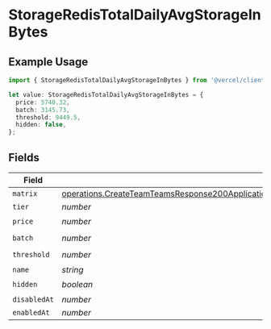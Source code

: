 # StorageRedisTotalDailyAvgStorageInBytes

## Example Usage

```typescript
import { StorageRedisTotalDailyAvgStorageInBytes } from '@vercel/client/models/operations';

let value: StorageRedisTotalDailyAvgStorageInBytes = {
  price: 5740.32,
  batch: 3145.73,
  threshold: 9449.5,
  hidden: false,
};
```

## Fields

| Field        | Type                                                                                                                                                                                                                                                                                 | Required           | Description |
| ------------ | ------------------------------------------------------------------------------------------------------------------------------------------------------------------------------------------------------------------------------------------------------------------------------------ | ------------------ | ----------- |
| `matrix`     | [operations.CreateTeamTeamsResponse200ApplicationJSONResponseBodyBillingInvoiceItemsStorageRedisTotalDailyAvgStorageInBytesMatrix](../../models/operations/createteamteamsresponse200applicationjsonresponsebodybillinginvoiceitemsstorageredistotaldailyavgstorageinbytesmatrix.md) | :heavy_minus_sign: | N/A         |
| `tier`       | _number_                                                                                                                                                                                                                                                                             | :heavy_minus_sign: | N/A         |
| `price`      | _number_                                                                                                                                                                                                                                                                             | :heavy_check_mark: | N/A         |
| `batch`      | _number_                                                                                                                                                                                                                                                                             | :heavy_check_mark: | N/A         |
| `threshold`  | _number_                                                                                                                                                                                                                                                                             | :heavy_check_mark: | N/A         |
| `name`       | _string_                                                                                                                                                                                                                                                                             | :heavy_minus_sign: | N/A         |
| `hidden`     | _boolean_                                                                                                                                                                                                                                                                            | :heavy_check_mark: | N/A         |
| `disabledAt` | _number_                                                                                                                                                                                                                                                                             | :heavy_minus_sign: | N/A         |
| `enabledAt`  | _number_                                                                                                                                                                                                                                                                             | :heavy_minus_sign: | N/A         |
